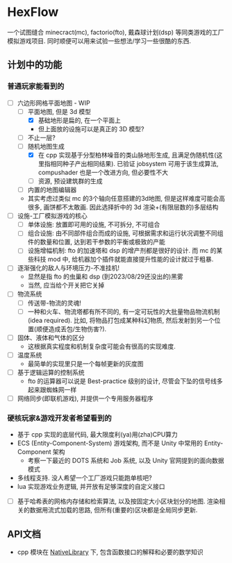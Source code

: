 # HexFlow

一个试图缝合 minecract(mc), factorio(fto), 戴森球计划(dsp) 等同类游戏的工厂模拟游戏项目.
同时顺便可以用来试验一些想法/学习一些很酷的东西.

## 计划中的功能

### 普通玩家能看到的

- [ ] 六边形网格平面地图 - WIP
  - [ ] 平面地图, 但是 3d 模型
    - [x] 基础地形是扁的, 在一个平面上
    - 但上面放的设施可以是真正的 3D 模型?
  - [ ] 不止一层?
  - [ ] 随机地图生成
    - [x] 在 cpp 实现基于分型柏林噪音的类山脉地形生成, 且满足伪随机性(这里指相同种子产出相同结果). 已验证 jobsystem 可用于该生成算法, compushader 也是一个改进方向, 但必要性不大
    - [ ] 资源, 预设建筑群的生成
  - [ ] 内置的地图编辑器

  - 其实考虑过类似 mc 的3个轴向任意搭建的3d地图, 但是这样难度可能会高很多, 画饼都不太敢画. 因此选择折中的 3d 渲染+(有限层数的)多层结构
- [ ] 设施-工厂模拟游戏的核心
  - [ ] 单体设施: 放置即可用的设施, 不可拆分, 不可组合
  - [ ] 组合设施: 由不同部件组合而成的设施, 可根据需求和运行状况调整不同组件的数量和位置, 达到若干参数的平衡或极致的产能
  - [ ] 设施增幅机制: fto 的加速塔和 dsp 的增产剂都是很好的设计. 而 mc 的某些科技 mod 中, 给机器加个插件就能直接提升性能的设计就过于粗暴.
- [ ] 逐渐强化的敌人与环境压力-不准挂机!
  - 显然是指 fto 的虫巢和 dsp (到2023/08/29还没出的)黑雾
  - 当然, 应当给个开关把它关掉
- [ ] 物流系统
  - [ ] 传送带-物流的灵魂!
  - [ ] 一种和火车、物流塔都有所不同的, 有一定可玩性的大批量物品物流机制(idea required). 比如, 将物品打包成某种科幻物质, 然后发射到另一个位置(顺便造成丢包/生物伤害?).
- [ ] 固体、液体和气体的区分
  - 这根据真实程度和机制复杂度可能会有很高的实现难度.
- [ ] 温度系统
  - 最简单的实现里只是一个每帧更新的灰度图
- [ ] 基于逻辑运算的控制系统
  - fto 的运算器可以说是 Best-practice 级别的设计, 尽管会下坠的信号线多起来跟蜘蛛网一样
- [ ] 网络同步(即联机游戏), 并提供一个专用服务器程序

### 硬核玩家&游戏开发者希望看到的

- 基于 cpp 实现的底层代码, 最大限度利(ya)用(zha)CPU算力
- ECS (Entity-Component-System) 游戏架构, 而不是 Unity 中常用的 Entity-Component 架构
  - 考察一下最近的 DOTS 系统和 Job 系统, 以及 Unity 官网提到的面向数据模式
- 多线程支持. 没人希望一个工厂游戏只能跑单核吧?
- lua 实现游戏业务逻辑, 并开放有足够深度的自定义接口
- [ ] 基于哈希表的网格内存储和检索算法, 以及按固定大小区块划分的地图. 渲染相关的数据用流式加载的思路, 但所有(重要的)区块都是全局同步更新.

## API文档

- cpp 模块在 [NativeLibrary](/NativeLibrary/) 下, 包含函数接口的解释和必要的数学知识
